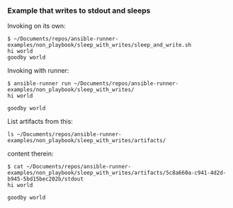 ### Example that writes to stdout and sleeps

Invoking on its own:

```
$ ~/Documents/repos/ansible-runner-examples/non_playbook/sleep_with_writes/sleep_and_write.sh 
hi world
goodby world
```

Invoking with runner:

```
$ ansible-runner run ~/Documents/repos/ansible-runner-examples/non_playbook/sleep_with_writes/
hi world

goodby world

```

List artifacts from this:

```
ls ~/Documents/repos/ansible-runner-examples/non_playbook/sleep_with_writes/artifacts/
```

content therein:

```
$ cat ~/Documents/repos/ansible-runner-examples/non_playbook/sleep_with_writes/artifacts/5c8a660a-c941-4d2d-b945-5bd15bec202b/stdout
hi world

goodby world

```
